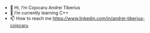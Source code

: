 - 👋 Hi, I’m Cojocaru Andrei Tiberius
- 🌱 I’m currently learning C++
- 📫 How to reach me https://www.linkedin.com/in/andrei-tiberius-cojocaru
